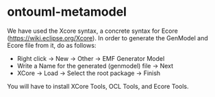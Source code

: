 # ontouml-metamodel

We have used the Xcore syntax, a concrete syntax for Ecore (https://wiki.eclipse.org/Xcore). In order to generate the GenModel and Ecore file from it, do as follows:

  - Right click -> New -> Other -> EMF Generator Model  
  - Write a Name for the generated (genmodel) file -> Next
  - XCore -> Load -> Select the root package -> Finish
  
You will have to install XCore Tools, OCL Tools, and Ecore Tools.

